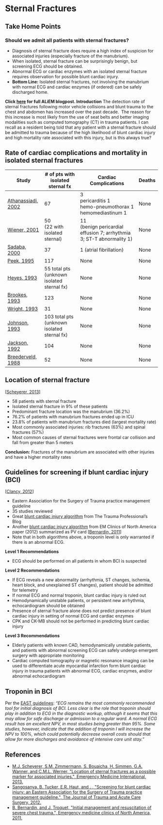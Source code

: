 


# Sternal Fractures

## Take Home Points

### Should we admit all patients with sternal fractures?

-   Diagnosis of sternal fracture does require a high index of suspicion for associated injuries (especially fracture of the manubrium).
-   When isolated, sternal fracture can be surprisingly benign, but screening ECG should be obtained.
-   Abnormal ECG or cardiac enzymes with an isolated sternal fracture requires observation for possible blunt cardiac injury.
-   **Bottom Line:** Isolated sternal fractures, not involving the manubrium with normal ECG and cardiac enzymes (if ordered) can be safely discharged home.

**Click [here](http://academiclifeinem.com/should-admit-patients-sternal-fractures/) for full ALiEM blogpost.
Introduction**
The detection rate of sternal fractures following motor vehicle collisions and blunt trauma to the chest and abdomen has increased over the past decade.  The reason for this increase is most likely from the use of seat belts and better imaging modalities such as computed tomography (CT) in trauma patients. I can recall as a resident being told that any patient with a sternal fracture should be admitted to trauma because of the high likelihood of blunt cardiac injury and high mortality rate associated with this injury, but is this always true?

## Rate of cardiac complications and mortality in isolated sternal fractures


| Study   | \# of pts with isolated sternal fx | Cardiac Complications | Deaths  |
|---------|---------------------------|-----------------------|---------|
| [Athanassiadi, 2002](http://www.ncbi.nlm.nih.gov/pubmed/12181604) | 67  | 3 <br>pericarditis 1<br>hemo-pneumothorax 1<br>hemomediastinum 1 | None|
| [Wiener, 2001](http://www.ncbi.nlm.nih.gov/pubmed/11555798) | 50 <br>(22 with isolated sternal) | 11<br>(benign pericardial effusion 7; arrhythmia 3; ST-T abnormality 1) | None
| [Sadaba, 2000](http://europepmc.org/articles/PMC2503430/pdf/annrcse01625-0022.pdf) | 37 | 1 (atrial fibrillation) | None |
| [Peek, 1995](http://www.ncbi.nlm.nih.gov/pubmed/?term=7558258) | 117 | None | None |
| [Heyes, 1993](http://www.ncbi.nlm.nih.gov/pubmed/8505116) | 55 total pts (unknown isolated sternal fx) | None | None |
| [Brookes, 1993](http://www.ncbi.nlm.nih.gov/pubmed/8331712) | 123 | None | None |
| [Wright, 1993](http://www.ncbi.nlm.nih.gov/pubmed/8214842) | 31 | None | None |
| [Johnson, 1993](http://www.ncbi.nlm.nih.gov/pmc/articles/PMC1285920/) | 103 total pts (unknown isolated sternal fx) | None | None |
| [Jackson, 1992](http://www.ncbi.nlm.nih.gov/pubmed/1286906) | 104 | None | None |
| [Breederveld, 1988](http://www.ncbi.nlm.nih.gov/pubmed/3068582) | 52 | None | None |


## Location of sternal fracture

\[[Scheyerer, 2013](http://www.ncbi.nlm.nih.gov/pubmed/24324890)\]
-   58 patients with sternal fracture
-   Isolated sternal fracture in 9% of these patients
-   Predominant fracture location was the manubrium (36.2%)
-   76.2% of patients with manubrium fractures ended up in ICU
-   23.8% of patients with manubrium fractures died (largest mortality rate)
-   Most commonly associated injuries: rib fractures (63%) and spinal fractures (57%)
-   Most common causes of sternal fractures were frontal car collision and fall from greater than 5 meters

**Conclusion:** Fractures of the manubrium are associated with other injuries and have a higher mortality rates

## Guidelines for screening if blunt cardiac injury (BCI)

\[[Clancy, 2012](%20http://www.ncbi.nlm.nih.gov/pubmed/23114485)\]
-   Eastern Association for the Surgery of Trauma practice management guideline
-   35 studies reviewed
-   Great [blunt cardiac injury algorithm](http://www.regionstrauma.org/blogs/BCI-algorithm.pdf) from The Trauma Professional’s Blog 
-   Another [blunt cardiac injury algorithm](https://dl.dropboxusercontent.com/u/5247611/Blunt%20Cardiac%20Injury.pdf) from EM Clinics of North America paper (2012) summarized as PV card \[[Bernardin, 2011](http://www.ncbi.nlm.nih.gov/pubmed/22487111)\]
-   Note that in both algorithms above, a troponin level is only warranted if there is an abnormal ECG.

**Level 1 Recommendations**

-   ECG should be performed on all patients in whom BCI is suspected

**Level 2 Recommendations**

-   If ECG reveals a new abnormality (arrhythmia, ST changes, ischemia, heart block, and unexplained ST changes), patient should be admitted for telemetry
-   If normal ECG and normal troponin, blunt cardiac injury is ruled out
-   Hemodynamically unstable patients, or persistent new arrhythmia, echocardiogram should be obtained
-   Presence of sternal fracture alone does not predict presence of blunt cardiac injury in setting of normal ECG and cardiac enzymes
-   CPK and CK-MB should not be performed in predicting blunt cardiac injury

**Level 3 Recommendations**

-   Elderly patients with known CAD, hemodynamically unstable patients, and patients with abnormal screening ECG can safely undergo emergent surgery with appropriate monitoring
-   Cardiac computed tomography or magnetic resonance imaging can be used to differentiate acute myocardial infarction form blunt cardiac injury in trauma patients with abnormal ECG, cardiac enzymes, and/or abnormal echocardiogram 

## Troponin in BCI

Per the [EAST guidelines](http://www.east.org/resources/treatment-guidelines/blunt-cardiac-injury,-screening-for):
*“ECG remains the most commonly recommended tool for initial diagnosis of BCI. Less clear is the role that troponin should play in addition to ECG in the diagnostic workup, although it seems that this may allow for safe discharge or admission to a regular ward. A normal ECG result has an excellent NPV, in most studies being greater than 95%. Some studies, however, indicate that the addition of troponin I will increase the NPV to 100%, which could potentially decrease overall costs should that allow for more discharges and avoidance of intensive care unit stay.”*

## References

-   [M.J. Scheyerer, S.M. Zimmermann, S. Bouaicha, H. Simmen, G.A. Wanner, and C.M.L. Werner, "Location of sternal fractures as a possible marker for associated injuries.", Emergency Medicine International, 2013.](http://www.ncbi.nlm.nih.gov/pubmed/24324890)
-   [Sangosanya, B. Tucker, E.R. Haut, and . , "Screening for blunt cardiac injury: an Eastern Association for the Surgery of Trauma practice management guideline.", The Journal of Trauma and Acute Care Surgery, 2012.](http://www.ncbi.nlm.nih.gov/pubmed/23114485)
-   [B. Bernardin, and J. Troquet, "Initial management and resuscitation of severe chest trauma.", Emergency medicine clinics of North America, 2011.](http://www.ncbi.nlm.nih.gov/pubmed/22487111)
